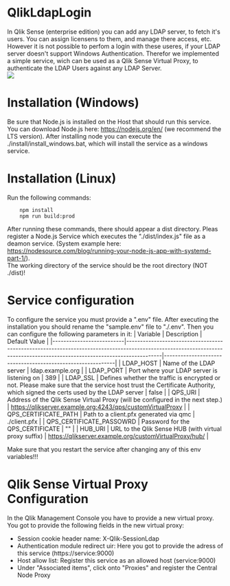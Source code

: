 # QlikLdapLogin
In Qlik Sense (enterprise edition) you can add any LDAP server, to fetch it's users. You can assign licensens to them, and manage there access, etc.  
However it is not possible to perfom a login with these useres, if your LDAP server doesn't support Windows Authentication. Therefor we implemented a simple service, wich can be used as a Qlik Sense Virtual Proxy, to authenticate the LDAP Users against any LDAP Server.  
![](https://github.com/InformDataLab/.github/blob/main/images/QlikLdapLogin60Fps.gif)

# Installation (Windows)
Be sure that Node.js is installed on the Host that should run this service. You can download Node.js here: https://nodejs.org/en/ (we recommend the LTS version). After installing node you can execute the ./install/install_windows.bat, which will install the service as a windows service.

# Installation (Linux)

Run the following commands: 
```
    npm install
    npm run build:prod
```
After running these commands, there should appear a dist directory. Pleas register a Node.js Service which executes the "./dist/index.js" file as a deamon service. (System example here: https://nodesource.com/blog/running-your-node-js-app-with-systemd-part-1/).  
The working directory of the service should be the root directory (NOT ./dist)! 

# Service configuration
To configure the service you must provide a ".env" file. After executing the installation you should rename the "sample.env" file to "./.env". Then you can configure the following parameters in it: 
| Variable                 | Description                                                                                                                                                             | Default Value                                              |
|--------------------------|-------------------------------------------------------------------------------------------------------------------------------------------------------------------------|------------------------------------------------------------|
| LDAP_HOST                | Name of the LDAP server                                                                                                                                                 | ldap.example.org                                           |
| LDAP_PORT                | Port where your LDAP server is listening on                                                                                                                             | 389                                                        |
| LDAP_SSL                 | Defines whether the traffic is encrypted or not. Please make sure that the service host trust the Certificate Authority, which signed the certs used by the LDAP server | false                                                      |
| QPS_URI                  | Address of the Qlik Sense Virtual Proxy  (will be configured in the next step.)                                                                                         | https://qlikserver.example.org:4243/qps/customVirtualProxy |
| QPS_CERTIFICATE_PATH     | Path to a client.pfx generated via qmc                                                                                                                                  | ./client.pfx                                               |
| QPS_CERTIFICATE_PASSOWRD | Password for the QPS_CERTIFICATE                                                                                                                                        | ""                                                         |
| HUB_URI                  | URL to the Qlik Sense HUB (with virtual proxy suffix)                                                                                                                   | https://qlikserver.example.org/customVirtualProxy/hub/      |

Make sure that you restart the service after changing any of this env variables!!!

# Qlik Sense Virtual Proxy Configuration
In the Qlik Management Console you have to provide a new virtual proxy. You got to provide the following fields in the new virtual proxy:  
 -  Session cookie header name: X-Qlik-SessionLdap
 - Authentication module redirect uir: Here you got to provide the adress of this service (https://service:9000)
 - Host allow list: Register this service as an allowed host (service:9000)
 - Under "Associated items", click onto "Proxies" and register the Central Node Proxy